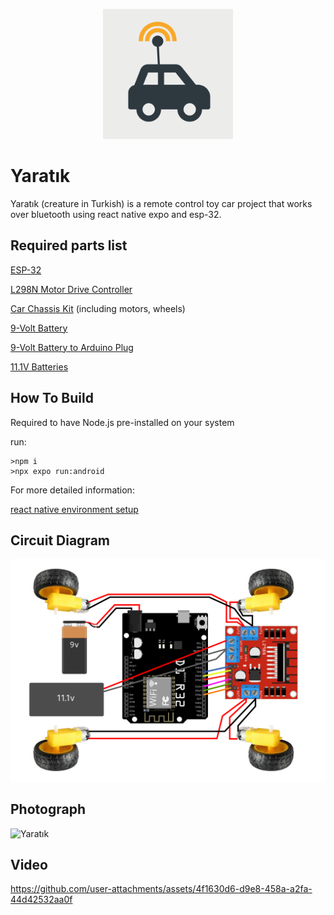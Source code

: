 <p align="center">
  <img alt="Canavar The color logo" src="./yaratik/assets/icon.png" width="208">
</p>

# Yaratık

Yaratık (creature in Turkish) is a remote control toy car project that works over bluetooth using react native expo and esp-32.

## Required parts list

[ESP-32](https://www.amazon.com/HiLetgo-ESP-32-Development-Bluetooth-Arduino/dp/B07WFZCBH8/ref=sr_1_5?crid=1N4B6UN7O349G&dib=eyJ2IjoiMSJ9.3RZZElmC9WE_ed2YJ_JUQHiPT-dAenzMYE5ZXZsBfzrfFhWrkE99tGcKcy7reiNbhFwdQOEknrfy-pELe07F5YiWn-28phuo4Up67IOVE6fJ8yi0_XiDjnROZZWfDn2WNp-aC9PKs25i_160s_MDAt5cZ0knGA4TvO31Wy3hicwE8Iy9ayRY6IiXYZ__hSbeXuBvLJnp8S9xplxGD0aNFJm3YgdniYuVIl94fffTF38.HWVkc82OSen_UOjlts5oXyypOWM0TGpHPBsn7pTRWGk&dib_tag=se&keywords=wemos+d1+r-32&qid=1727109166&sprefix=wemos+d+r-32%2Caps%2C235&sr=8-5)

[L298N Motor Drive Controller](https://www.amazon.com/Qunqi-Controller-Module-Stepper-Arduino/dp/B014KMHSW6/ref=sr_1_7?crid=179K8ERLOZ22Z&keywords=L298N&qid=1678993275&sprefix=l298n%2Caps%2C204&sr=8-7)

[Car Chassis Kit](https://www.amazon.com/YIKESHU-Smart-Chassis-Encoder-Battery/dp/B075LD4FPN/ref=sr_1_31_sspa?keywords=car+chassis&qid=1678993174&sprefix=car+chas%2Caps%2C203&sr=8-31-spons&psc=1&spLa=ZW5jcnlwdGVkUXVhbGlmaWVyPUEzUVJFNFdaMFhESkgmZW5jcnlwdGVkSWQ9QTA1MjQyMzNHSDQ0S0I2R1RUNVcmZW5jcnlwdGVkQWRJZD1BMDE0MzIwNENVTEFFNEQyNjFHNSZ3aWRnZXROYW1lPXNwX210ZiZhY3Rpb249Y2xpY2tSZWRpcmVjdCZkb05vdExvZ0NsaWNrPXRydWU=) (including motors, wheels)

[9-Volt Battery](https://www.amazon.com/Eveready-Heavy-1222BP-9-Volt-Battery/dp/B00004YK3J/ref=sr_1_29?keywords=9v+batteries&qid=1678993634&sprefix=9v+bat%2Caps%2C213&sr=8-29)

[9-Volt Battery to Arduino Plug](https://www.amazon.com/5pack-Battery-2-1mm-Arduino-Corpco/dp/B01AXIEDX8/ref=sr_1_3?keywords=9v+to+arduino&qid=1678993719&sprefix=9v+to+ar%2Caps%2C201&sr=8-3)

[11.1V Batteries](https://www.amazon.com/Spektrum-11-1V-850mAh-Smart-Battery/dp/B08V8TJPR5/ref=sr_1_1?crid=391E6FHN71596&dib=eyJ2IjoiMSJ9.CJmD_nFdmTdFZZJqj77Pm-tx4ILEKUarq3Yql5NGmqu2ThzBHQ88SZCChgAjvspTcNX0_hqukM5b6XVy40zaf443ZYphnbTtzxfak0D9QnN0M8A0XUGH4Xq9wjWZb8buri6EoTptIO-3RB4nM9H-Hj0eYt1gi1hw1O9NnpS_snqPquL5NApkGjMddwp5dyRh6sqof8x2eRkU7l4d10BONHW4sBROqFwvbbssXTMDDj1lXsaEKivn4aXQQf-bW6lDsO4nemPJW86rEwEZn1JYeA4r-MbQng1w_4I-0p8Zpd8.hC3MriRG6omqVVWJCjLpY2OF2Q6uJv9-JGR27U54CDY&dib_tag=se&keywords=11.1v+battery&qid=1727109380&sprefix=11.1v%2Caps%2C198&sr=8-1)

## How To Build

Required to have Node.js pre-installed on your system

run:

```
>npm i
>npx expo run:android
```

For more detailed information:

[react native environment setup](https://reactnative.dev/docs/environment-setup)

## Circuit Diagram

![Circuit Diagram](/yaratik/assets/diagram.png)

## Photograph

![Yaratık](/yaratik/assets/yaratık.jpg)

## Video

https://github.com/user-attachments/assets/4f1630d6-d9e8-458a-a2fa-44d42532aa0f
